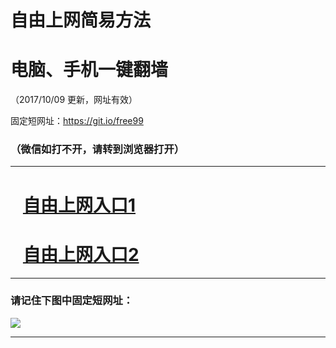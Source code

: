 ﻿# 自由上网简易方法

# 电脑、手机一键翻墙

（2017/10/09 更新，网址有效）

固定短网址：https://git.io/free99

### （微信如打不开，请转到浏览器打开）


***





# &nbsp;&nbsp; <a href="http://ft3129613131.fwq-tz-1001.info/fwqtz01.html?t=100900114575 " target="_blank">自由上网入口1</a>
# &nbsp;&nbsp; <a href="http://ft2915930645.fwq-tz-1002.info/fwqtz02.html?t=10090015715 " target="_blank">自由上网入口2</a>
***

### 请记住下图中固定短网址：

<img src="https://s3-us-west-2.amazonaws.com/fwq-1001/yjfq-20170905okok.png" /> 


***

